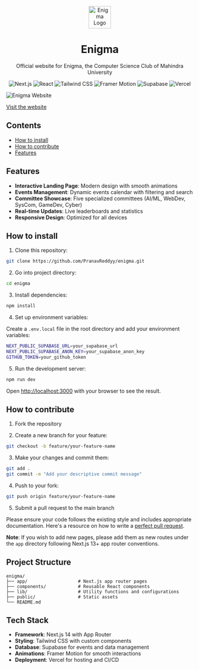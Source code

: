 <div align="center">
  <img src="logo.png" width="60" alt="Enigma Logo">
  <h1>Enigma</h1>
  <p>Official website for Enigma, the Computer Science Club of Mahindra University</p>
  <p>
    <img src="https://img.shields.io/badge/Next.js-000000?style=for-the-badge&logo=next.js&logoColor=white" alt="Next.js">
    <img src="https://img.shields.io/badge/React-20232A?style=for-the-badge&logo=react&logoColor=61DAFB" alt="React">
    <img src="https://img.shields.io/badge/Tailwind_CSS-38B2AC?style=for-the-badge&logo=tailwind-css&logoColor=white" alt="Tailwind CSS">
    <img src="https://img.shields.io/badge/Framer_Motion-0055FF?style=for-the-badge&logo=framer&logoColor=white" alt="Framer Motion">
    <img src="https://img.shields.io/badge/Supabase-3ECF8E?style=for-the-badge&logo=supabase&logoColor=white" alt="Supabase">
    <img src="https://img.shields.io/badge/Vercel-000000?style=for-the-badge&logo=vercel&logoColor=white" alt="Vercel">
  </p>
</div>

![Enigma Website](enigma.png)

<a href="https://mu-enigma.org" target="_blank">Visit the website</a>

## Contents

- [How to install](#how-to-install)
- [How to contribute](#how-to-contribute)
- [Features](#features)

## Features

- **Interactive Landing Page**: Modern design with smooth animations
- **Events Management**: Dynamic events calendar with filtering and search
- **Committee Showcase**: Five specialized committees (AI/ML, WebDev, SysCom, GameDev, Cyber)
- **Real-time Updates**: Live leaderboards and statistics
- **Responsive Design**: Optimized for all devices

## How to install

1. Clone this repository:

```bash
git clone https://github.com/PranavReddyy/enigma.git
```

2. Go into project directory:

```bash
cd enigma
```

3. Install dependencies:

```bash
npm install
```

4. Set up environment variables:

Create a `.env.local` file in the root directory and add your environment variables:

```bash
NEXT_PUBLIC_SUPABASE_URL=your_supabase_url
NEXT_PUBLIC_SUPABASE_ANON_KEY=your_supabase_anon_key
GITHUB_TOKEN=your_github_token
```

5. Run the development server:

```bash
npm run dev
```

Open [http://localhost:3000](http://localhost:3000) with your browser to see the result.

## How to contribute

1. Fork the repository

2. Create a new branch for your feature:

```bash
git checkout -b feature/your-feature-name
```

3. Make your changes and commit them:

```bash
git add .
git commit -m "Add your descriptive commit message"
```

4. Push to your fork:

```bash
git push origin feature/your-feature-name
```

5. Submit a pull request to the main branch

Please ensure your code follows the existing style and includes appropriate documentation. Here's a resource on how to write a <a href="https://github.blog/developer-skills/github/how-to-write-the-perfect-pull-request/" target="_blank">perfect pull request</a>.

**Note**: If you wish to add new pages, please add them as new routes under the `app` directory following Next.js 13+ app router conventions.

## Project Structure

```
enigma/
├── app/                   # Next.js app router pages
├── components/            # Reusable React components
├── lib/                   # Utility functions and configurations
├── public/                # Static assets
└── README.md
```

## Tech Stack

- **Framework**: Next.js 14 with App Router
- **Styling**: Tailwind CSS with custom components
- **Database**: Supabase for events and data management
- **Animations**: Framer Motion for smooth interactions
- **Deployment**: Vercel for hosting and CI/CD

